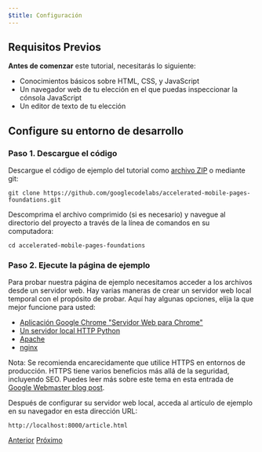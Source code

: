 ```yaml
---
$title: Configuración
---
```


## Requisitos Previos

**Antes de comenzar** este tutorial, necesitarás lo siguiente:

- Conocimientos básicos sobre HTML, CSS, y JavaScript
- Un navegador web de tu elección en el que puedas inspeccionar la cónsola JavaScript
- Un editor de texto de tu elección

## Configure su entorno de desarrollo

### Paso 1. Descargue el código

Descargue el código de ejemplo del tutorial como [archivo ZIP](https://github.com/googlecodelabs/accelerated-mobile-pages-foundations/archive/master.zip) o mediante git:

```shell
git clone https://github.com/googlecodelabs/accelerated-mobile-pages-foundations.git
```

Descomprima el archivo comprimido (si es necesario) y navegue al directorio del proyecto a través de la línea de comandos en su computadora:

```shell
cd accelerated-mobile-pages-foundations
```

### Paso 2. Ejecute la página de ejemplo

Para probar nuestra página de ejemplo necesitamos acceder a los archivos desde un servidor web. Hay varias maneras de crear un servidor web local temporal con el propósito de probar. Aquí hay algunas opciones, elija la que mejor funcione para usted:

- [Aplicación Google Chrome "Servidor Web para Chrome"](https://chrome.google.com/webstore/detail/web-server-for-chrome/ofhbbkphhbklhfoeikjpcbhemlocgigb)
- [Un servidor local HTTP Python](https://developer.mozilla.org/en-US/docs/Learn/Common_questions/set_up_a_local_testing_server#Running_a_simple_local_HTTP_server)
- [Apache](https://httpd.apache.org/docs/2.4/getting-started.html)
- [nginx](http://nginx.org/)

Nota: Se recomienda encarecidamente que utilice HTTPS en entornos de producción. HTTPS tiene varios beneficios más allá de la seguridad, incluyendo SEO. Puedes leer más sobre este tema en esta entrada de [Google Webmaster blog post](https://webmasters.googleblog.com/2014/08/https-as-ranking-signal.html).

Después de configurar su servidor web local, acceda al artículo de ejemplo en su navegador en esta dirección URL:

```text
http://localhost:8000/article.html
```

<div class="prev-next-buttons">
  <a class="button prev-button" href="/es/docs/fundamentals/converting.html"><span class="arrow-prev">Anterior</span></a>
  <a class="button next-button" href="/es/docs/fundamentals/converting/building-page.html"><span class="arrow-next">Próximo</span></a>
</div>
